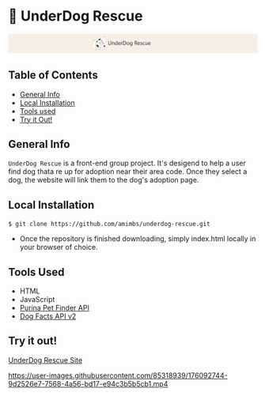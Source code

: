 # :dog: UnderDog Rescue

![Banner](./assets/banner.JPG)

## Table of Contents
* [General Info](#general-info)
* [Local Installation](#local-installation)
* [Tools used](#built-with)
* [Try it Out!](#try-it-out)

## General Info
`UnderDog Rescue` is a front-end group project. It's desigend to help a user find dog thata re up for adoption near their area code. Once they select a dog, the website will link them to the dog's adoption page.

## Local Installation
```console
$ git clone https://github.com/amimbs/underdog-rescue.git
```
- Once the repository is finished downloading, simply index.html locally in your browser of choice.

## Tools Used
- HTML
- JavaScript
- [Purina Pet Finder API](https://www.petfinder.com/purina-cares-partnership/)
- [Dog Facts API v2](https://github.com/DucNgn/Dog-Facts-API-v2.git)

## Try it out!

[UnderDog Rescue Site](https://underdog-rescue.netlify.app/)

https://user-images.githubusercontent.com/85318939/176092744-9d2526e7-7568-4a56-bd17-e94c3b5b5cb1.mp4

